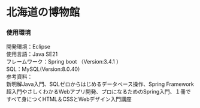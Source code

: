 # 北海道の博物館




### 使用環境
開発環境：Eclipse<br>
使用言語：Java SE21<br>
フレームワーク：Spring boot （Version:3.4.1 ）<br>
SQL：MySQL(Version:8.0.40)<br>
参考資料：<br>
新明解Java入門、SQLゼロからはじめるデータベース操作、Spring Framework超入門やさしくわかるWebアプリ開発、プロになるためのSpring入門、１冊ですべて身につくHTML＆CSSとWebデザイン入門講座

